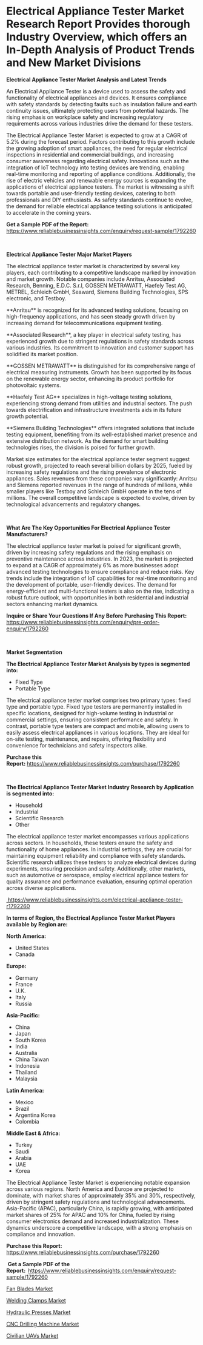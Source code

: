 <p><h1>Electrical Appliance Tester Market Research Report Provides thorough Industry Overview, which offers an In-Depth Analysis of Product Trends and New Market Divisions</h1></p><p><strong>Electrical Appliance Tester Market Analysis and Latest Trends</strong></p>
<p><p>An Electrical Appliance Tester is a device used to assess the safety and functionality of electrical appliances and devices. It ensures compliance with safety standards by detecting faults such as insulation failure and earth continuity issues, ultimately protecting users from potential hazards. The rising emphasis on workplace safety and increasing regulatory requirements across various industries drive the demand for these testers.</p><p>The Electrical Appliance Tester Market is expected to grow at a CAGR of 5.2% during the forecast period. Factors contributing to this growth include the growing adoption of smart appliances, the need for regular electrical inspections in residential and commercial buildings, and increasing consumer awareness regarding electrical safety. Innovations such as the integration of IoT technology into testing devices are trending, enabling real-time monitoring and reporting of appliance conditions. Additionally, the rise of electric vehicles and renewable energy sources is expanding the applications of electrical appliance testers. The market is witnessing a shift towards portable and user-friendly testing devices, catering to both professionals and DIY enthusiasts. As safety standards continue to evolve, the demand for reliable electrical appliance testing solutions is anticipated to accelerate in the coming years.</p></p>
<p><strong>Get a Sample PDF of the Report:&nbsp;</strong> <a href="https://www.reliablebusinessinsights.com/enquiry/request-sample/1792260?utm_campaign=62&utm_medium=2&utm_source=Github&utm_content=ia&utm_term=20022025&utm_id=electrical-appliance-tester">https://www.reliablebusinessinsights.com/enquiry/request-sample/1792260</a></p>
<p>&nbsp;</p>
<p><strong>Electrical Appliance Tester Major Market Players</strong></p>
<p><p>The electrical appliance tester market is characterized by several key players, each contributing to a competitive landscape marked by innovation and market growth. Notable companies include Anritsu, Associated Research, Benning, E.D.C. S.r.l, GOSSEN METRAWATT, Haefely Test AG, METREL, Schleich GmbH, Seaward, Siemens Building Technologies, SPS electronic, and Testboy.</p><p>**Anritsu** is recognized for its advanced testing solutions, focusing on high-frequency applications, and has seen steady growth driven by increasing demand for telecommunications equipment testing. </p><p>**Associated Research**, a key player in electrical safety testing, has experienced growth due to stringent regulations in safety standards across various industries. Its commitment to innovation and customer support has solidified its market position.</p><p>**GOSSEN METRAWATT** is distinguished for its comprehensive range of electrical measuring instruments. Growth has been supported by its focus on the renewable energy sector, enhancing its product portfolio for photovoltaic systems.</p><p>**Haefely Test AG** specializes in high-voltage testing solutions, experiencing strong demand from utilities and industrial sectors. The push towards electrification and infrastructure investments aids in its future growth potential.</p><p>**Siemens Building Technologies** offers integrated solutions that include testing equipment, benefiting from its well-established market presence and extensive distribution network. As the demand for smart building technologies rises, the division is poised for further growth.</p><p>Market size estimates for the electrical appliance tester segment suggest robust growth, projected to reach several billion dollars by 2025, fueled by increasing safety regulations and the rising prevalence of electronic appliances. Sales revenues from these companies vary significantly: Anritsu and Siemens reported revenues in the range of hundreds of millions, while smaller players like Testboy and Schleich GmbH operate in the tens of millions. The overall competitive landscape is expected to evolve, driven by technological advancements and regulatory changes.</p></p>
<p>&nbsp;</p>
<p><strong>What Are The Key Opportunities For Electrical Appliance Tester Manufacturers?</strong></p>
<p><p>The electrical appliance tester market is poised for significant growth, driven by increasing safety regulations and the rising emphasis on preventive maintenance across industries. In 2023, the market is projected to expand at a CAGR of approximately 6% as more businesses adopt advanced testing technologies to ensure compliance and reduce risks. Key trends include the integration of IoT capabilities for real-time monitoring and the development of portable, user-friendly devices. The demand for energy-efficient and multi-functional testers is also on the rise, indicating a robust future outlook, with opportunities in both residential and industrial sectors enhancing market dynamics.</p></p>
<p><strong>Inquire or Share Your Questions If Any Before Purchasing This Report:</strong> <a href="https://www.reliablebusinessinsights.com/enquiry/pre-order-enquiry/1792260?utm_campaign=62&utm_medium=2&utm_source=Github&utm_content=ia&utm_term=20022025&utm_id=electrical-appliance-tester">https://www.reliablebusinessinsights.com/enquiry/pre-order-enquiry/1792260</a></p>
<p>&nbsp;</p>
<p><strong>Market Segmentation</strong></p>
<p><strong>The Electrical Appliance Tester Market Analysis by types is segmented into:</strong></p>
<p><ul><li>Fixed Type</li><li>Portable Type</li></ul></p>
<p><p>The electrical appliance tester market comprises two primary types: fixed type and portable type. Fixed type testers are permanently installed in specific locations, designed for high-volume testing in industrial or commercial settings, ensuring consistent performance and safety. In contrast, portable type testers are compact and mobile, allowing users to easily assess electrical appliances in various locations. They are ideal for on-site testing, maintenance, and repairs, offering flexibility and convenience for technicians and safety inspectors alike.</p></p>
<p><strong>Purchase this Report:&nbsp;</strong><a href="https://www.reliablebusinessinsights.com/purchase/1792260?utm_campaign=62&utm_medium=2&utm_source=Github&utm_content=ia&utm_term=20022025&utm_id=electrical-appliance-tester">https://www.reliablebusinessinsights.com/purchase/1792260</a></p>
<p>&nbsp;</p>
<p><strong>The Electrical Appliance Tester Market Industry Research by Application is segmented into:</strong></p>
<p><ul><li>Household</li><li>Industrial</li><li>Scientific Research</li><li>Other</li></ul></p>
<p><p>The electrical appliance tester market encompasses various applications across sectors. In households, these testers ensure the safety and functionality of home appliances. In industrial settings, they are crucial for maintaining equipment reliability and compliance with safety standards. Scientific research utilizes these testers to analyze electrical devices during experiments, ensuring precision and safety. Additionally, other markets, such as automotive or aerospace, employ electrical appliance testers for quality assurance and performance evaluation, ensuring optimal operation across diverse applications.</p></p>
<p><a href="https://www.reliablebusinessinsights.com/electrical-appliance-tester-r1792260?utm_campaign=62&utm_medium=2&utm_source=Github&utm_content=ia&utm_term=20022025&utm_id=electrical-appliance-tester">&nbsp;https://www.reliablebusinessinsights.com/electrical-appliance-tester-r1792260</a></p>
<p><strong>In terms of Region, the Electrical Appliance Tester Market Players available by Region are:</strong></p>
<p>
    <p> <strong> North America: </strong>
        <ul>
            <li>United States</li>
            <li>Canada</li>
        </ul>
        </p> 
    <p> <strong> Europe: </strong>
        <ul>
            <li>Germany</li>
            <li>France</li>
            <li>U.K.</li>
            <li>Italy</li>
            <li>Russia</li>
        </ul>
        </p> 
    <p> <strong> Asia-Pacific: </strong>
        <ul>
            <li>China</li>
            <li>Japan</li>
            <li>South Korea</li>
            <li>India</li>
            <li>Australia</li>
            <li>China Taiwan</li>
            <li>Indonesia</li>
            <li>Thailand</li>
            <li>Malaysia</li>
        </ul>
        </p> 
    <p> <strong> Latin America: </strong>
        <ul>
            <li>Mexico</li>
            <li>Brazil</li>
            <li>Argentina Korea</li>
            <li>Colombia</li>
        </ul>
        </p> 
    <p> <strong> Middle East & Africa: </strong>
        <ul>
            <li>Turkey</li>
            <li>Saudi</li>
            <li>Arabia</li>
            <li>UAE</li>
            <li>Korea</li>
        </ul>
    </p>
    </p>
<p><p>The Electrical Appliance Tester Market is experiencing notable expansion across various regions. North America and Europe are projected to dominate, with market shares of approximately 35% and 30%, respectively, driven by stringent safety regulations and technological advancements. Asia-Pacific (APAC), particularly China, is rapidly growing, with anticipated market shares of 25% for APAC and 10% for China, fueled by rising consumer electronics demand and increased industrialization. These dynamics underscore a competitive landscape, with a strong emphasis on compliance and innovation.</p></p>
<p><strong>Purchase this Report: </strong><a href="https://www.reliablebusinessinsights.com/purchase/1792260?utm_campaign=62&utm_medium=2&utm_source=Github&utm_content=ia&utm_term=20022025&utm_id=electrical-appliance-tester">https://www.reliablebusinessinsights.com/purchase/1792260</a></p>
<p>&nbsp;<strong>Get a Sample PDF of the Report:&nbsp;&nbsp;</strong><a href="https://www.reliablebusinessinsights.com/enquiry/request-sample/1792260?utm_campaign=62&utm_medium=2&utm_source=Github&utm_content=ia&utm_term=20022025&utm_id=electrical-appliance-tester">https://www.reliablebusinessinsights.com/enquiry/request-sample/1792260</a></p>
<p><strong></strong></p>
<p><p><a href="https://github.com/shrebasokib/Market-Research-Report-List-1/blob/main/fan-blades-market.md?utm_campaign=62&utm_medium=2&utm_source=Github&utm_content=ia&utm_term=20022025&utm_id=electrical-appliance-tester">Fan Blades Market</a></p><p><a href="https://github.com/feeqahrndz/Market-Research-Report-List-1/blob/main/welding-clamps-market.md?utm_campaign=62&utm_medium=2&utm_source=Github&utm_content=ia&utm_term=20022025&utm_id=electrical-appliance-tester">Welding Clamps Market</a></p><p><a href="https://github.com/donkalucine10/Market-Research-Report-List-1/blob/main/hydraulic-presses-market.md?utm_campaign=62&utm_medium=2&utm_source=Github&utm_content=ia&utm_term=20022025&utm_id=electrical-appliance-tester">Hydraulic Presses Market</a></p><p><a href="https://github.com/unkelummaru8/Market-Research-Report-List-1/blob/main/cnc-drilling-machine-market.md?utm_campaign=62&utm_medium=2&utm_source=Github&utm_content=ia&utm_term=20022025&utm_id=electrical-appliance-tester">CNC Drilling Machine Market</a></p><p><a href="https://github.com/elodielamto06/Market-Research-Report-List-1/blob/main/civilian-uavs-market.md?utm_campaign=62&utm_medium=2&utm_source=Github&utm_content=ia&utm_term=20022025&utm_id=electrical-appliance-tester">Civilian UAVs Market</a></p></p>